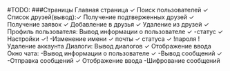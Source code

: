 #TODO:
###Страницы
    Главная страница ✓
    Поиск пользователей ✓
    Список друзей(вывод):✓
            Получение подтверженных друзей ✓
            Получение заявок ✓
            Добавление в друзья ✓
            Удаление из друзей ✓    
    Профиль пользователя:
        Вывод информации о пользователе ✓
            -статус ✓
        Настройки ✓!
            -Изменение 
                имени ✓
                почты ✓
                статуса ✓
                !пароля
            !Удаление аккаунта
    Диалоги:
        Вывод диалогов ✓
        Отображение ввода
    Окно чата: 
        -Вывод информации о пользователе ✓
        -Вывод сообщений ✓
        -Отправка сообщений ✓
        Отображение ввода
        -Шифрование сообщений
    

    
        